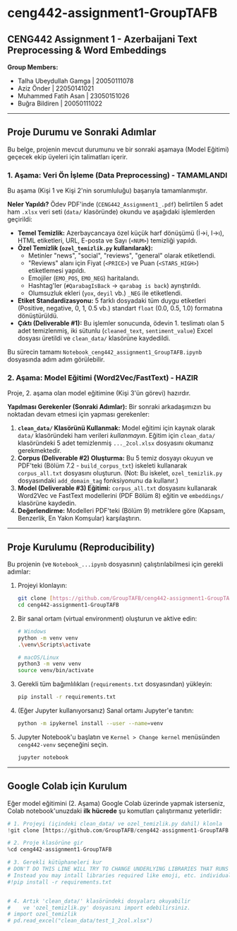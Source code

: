 # ceng442-assignment1-GroupTAFB
## CENG442 Assignment 1 - Azerbaijani Text Preprocessing & Word Embeddings

**Group Members:**
* Talha Ubeydullah Gamga | 20050111078
* Aziz Önder | 22050141021
* Muhammed Fatih Asan | 23050151026
* Buğra Bildiren | 20050111022

---

## Proje Durumu ve Sonraki Adımlar
Bu belge, projenin mevcut durumunu ve bir sonraki aşamaya (Model Eğitimi) geçecek ekip üyeleri için talimatları içerir.

### 1. Aşama: Veri Ön İşleme (Data Preprocessing) - TAMAMLANDI
Bu aşama (Kişi 1 ve Kişi 2'nin sorumluluğu) başarıyla tamamlanmıştır.

**Neler Yapıldı?** Ödev PDF'inde (`CENG442_Assignment1_.pdf`) belirtilen 5 adet ham `.xlsx` veri seti (`data/` klasöründe) okundu ve aşağıdaki işlemlerden geçirildi:

* **Temel Temizlik:** Azerbaycancaya özel küçük harf dönüşümü (İ→i, I→ı), HTML etiketleri, URL, E-posta ve Sayı (`<NUM>`) temizliği yapıldı.
* **Özel Temizlik (`ozel_temizlik.py` kullanılarak):**
    * Metinler "news", "social", "reviews", "general" olarak etiketlendi.
    * "Reviews" alanı için Fiyat (`<PRICE>`) ve Puan (`<STARS_HIGH>`) etiketlemesi yapıldı.
    * Emojiler (`EMO_POS`, `EMO_NEG`) haritalandı.
    * Hashtag'ler (`#QarabagIsBack` → `qarabag is back`) ayrıştırıldı.
    * Olumsuzluk ekleri (`yox`, `deyil` vb.) `_NEG` ile etiketlendi.
* **Etiket Standardizasyonu:** 5 farklı dosyadaki tüm duygu etiketleri (Positive, negative, 0, 1, 0.5 vb.) standart `float` (0.0, 0.5, 1.0) formatına dönüştürüldü.
* **Çıktı (Deliverable #1):** Bu işlemler sonucunda, ödevin 1. teslimatı olan 5 adet temizlenmiş, iki sütunlu (`cleaned_text`, `sentiment_value`) Excel dosyası üretildi ve `clean_data/` klasörüne kaydedildi.

Bu sürecin tamamı `Notebook_ceng442_assignment1_GroupTAFB.ipynb` dosyasında adım adım görülebilir.

### 2. Aşama: Model Eğitimi (Word2Vec/FastText) - HAZIR
Proje, 2. aşama olan model eğitimine (Kişi 3'ün görevi) hazırdır.

**Yapılması Gerekenler (Sonraki Adımlar):** Bir sonraki arkadaşımızın bu noktadan devam etmesi için yapması gerekenler:

1.  **`clean_data/` Klasörünü Kullanmak:** Model eğitimi için kaynak olarak `data/` klasöründeki ham verileri *kullanmayın*. Eğitim için `clean_data/` klasöründeki 5 adet temizlenmiş `..._2col.xlsx` dosyasını okumanız gerekmektedir.
2.  **Corpus (Deliverable #2) Oluşturma:** Bu 5 temiz dosyayı okuyun ve PDF'teki (Bölüm 7.2 - `build_corpus_txt`) iskeleti kullanarak `corpus_all.txt` dosyasını oluşturun. (Not: Bu iskelet, `ozel_temizlik.py` dosyasındaki `add_domain_tag` fonksiyonunu da kullanır.)
3.  **Model (Deliverable #3) Eğitimi:** `corpus_all.txt` dosyasını kullanarak Word2Vec ve FastText modellerini (PDF Bölüm 8) eğitin ve `embeddings/` klasörüne kaydedin.
4.  **Değerlendirme:** Modelleri PDF'teki (Bölüm 9) metriklere göre (Kapsam, Benzerlik, En Yakın Komşular) karşılaştırın.

---

## Proje Kurulumu (Reproducibility)
Bu projenin (ve `Notebook_...ipynb` dosyasının) çalıştırılabilmesi için gerekli adımlar:

1.  Projeyi klonlayın:
    ```bash
    git clone [https://github.com/GroupTAFB/ceng442-assignment1-GroupTAFB.git](https://github.com/GroupTAFB/ceng442-assignment1-GroupTAFB.git)
    cd ceng442-assignment1-GroupTAFB
    ```
2.  Bir sanal ortam (virtual environment) oluşturun ve aktive edin:
    ```bash
    # Windows
    python -m venv venv
    .\venv\Scripts\activate
    
    # macOS/Linux
    python3 -m venv venv
    source venv/bin/activate
    ```
3.  Gerekli tüm bağımlılıkları (`requirements.txt` dosyasından) yükleyin:
    ```bash
    pip install -r requirements.txt
    ```
4.  (Eğer Jupyter kullanıyorsanız) Sanal ortamı Jupyter'e tanıtın:
    ```bash
    python -m ipykernel install --user --name=venv
    ```
5.  Jupyter Notebook'u başlatın ve `Kernel > Change kernel` menüsünden `ceng442-venv` seçeneğini seçin.
    ```bash
    jupyter notebook
    ```

---

## Google Colab için Kurulum
Eğer model eğitimini (2. Aşama) Google Colab üzerinde yapmak isterseniz, Colab notebook'unuzdaki **ilk hücrede** şu komutları çalıştırmanız yeterlidir:

```python
# 1. Projeyi (içindeki clean_data/ ve ozel_temizlik.py dahil) klonla
!git clone [https://github.com/GroupTAFB/ceng442-assignment1-GroupTAFB.git](https://github.com/GroupTAFB/ceng442-assignment1-GroupTAFB.git)

# 2. Proje klasörüne gir
%cd ceng442-assignment1-GroupTAFB

# 3. Gerekli kütüphaneleri kur
# DON'T DO THIS LINE WILL TRY TO CHANGE UNDERLYING LIBRARIES THAT RUNS THE COLAB ITSELF
# Instead you may intall libraries required like emoji, etc. individually
#!pip install -r requirements.txt


# 4. Artık 'clean_data/' klasöründeki dosyaları okuyabilir
#    ve 'ozel_temizlik.py' dosyasını import edebilirsiniz.
# import ozel_temizlik
# pd.read_excel("clean_data/test_1_2col.xlsx")
